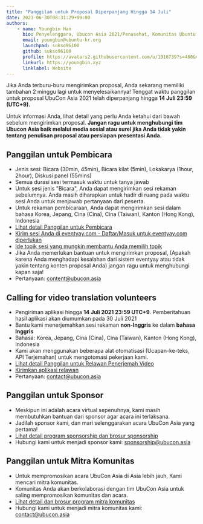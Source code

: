 ```yaml
---
title: "Panggilan untuk Proposal Diperpanjang Hingga 14 Juli"
date: 2021-06-30T08:31:29+09:00
authors:
    - name: Youngbin Han
      bio: Penyelenggara, Ubucon Asia 2021/Penasehat, Komunitas Ubuntu Korea 
      email: youngbin@ubuntu-kr.org
      launchpad: sukso96100
      github: sukso96100
      profile: https://avatars2.githubusercontent.com/u/1916739?s=460&v=4
      linkurl: https://youngbin.xyz
      linklabel: Website
---
```


Jika Anda terburu-buru mengirimkan proposal, Anda sekarang memiliki tambahan 2 minggu lagi untuk menyelesaikannya!
Tenggat waktu panggilan untuk proposal UbuCon Asia 2021 telah diperpanjang hingga **14 Juli 23:59 (UTC+9).**

Untuk informasi Anda, lihat detail yang perlu Anda ketahui dari bawah sebelum mengirimkan proposal.
**Jangan ragu untuk menghubungi tim Ubucon Asia baik melalui media sosial atau surel jika Anda tidak yakin tentang penulisan proposal atau persiapan presentasi Anda.**

## Panggilan untuk Pembicara

- Jenis sesi: Bicara (30min, 45min), Bicara kilat (5min), Lokakarya (1hour, 2hour), Diskusi panel (55mins)
- Semua durasi sesi termasuk waktu untuk tanya jawab
- Untuk sesi jenis "Bicara", Anda dapat mengirimkan sesi rekaman sebelumnya. Anda masih diharapkan untuk hadir di ruang pada waktu sesi Anda untuk menjawab pertanyaan dari peserta.
- Untuk rekaman pembicaraan, Anda dapat mengirimkan sesi dalam bahasa Korea, Jepang, Cina (Cina), Cina (Taiwan), Kanton (Hong Kong), Indonesia
- [Lihat detail Panggilan untuk Pembicara](../2021-05-05-call-for-speakers)
- [Kirim sesi Anda di eventyay.com - Daftar/Masuk untuk eventyay.com diperlukan](/cfs)
- [Ide topik sesi yang mungkin membantu Anda memilih topik](https://wiki.ubuntu.com/UbuconAsia/2021/SessionIdeas)
- Jika Anda memerlukan bantuan untuk mengirimkan proposal, (Apakah karena Anda menghadapi kesalahan dari sistem eventyay atau tidak yakin tentang konten proposal Anda) jangan ragu untuk menghubungi kapan saja!
- Pertanyaan: content@ubucon.asia

## Calling for video translation volunteers

- Pengiriman aplikasi hingga **14 Juli 2021 23:59 UTC+9**. Pemberitahuan hasil aplikasi akan diumumkan pada 30 Juli 2021
- Bantu kami menerjemahkan sesi rekaman **non-Inggris** ke dalam **bahasa Inggris**
- Bahasa: Korea, Jepang, Cina (Cina), Cina (Taiwan), Kanton (Hong Kong), Indonesia
- Kami akan menggunakan beberapa alat otomatisasi (Ucapan-ke-teks, API Terjemahan) untuk mengotomasi pekerjaan kami.
- [Lihat detail Panggilan untuk Relawan Penerjemah Video](../2021-05-05-calling-for-translation-volunteers)
- [Kirimkan aplikasi relawan](https://forms.gle/3qJwwiKdKsUTKFLB8)
- Pertanyaan: contact@ubucon.asia

## Panggilan untuk Sponsor

- Meskipun ini adalah acara virtual sepenuhnya, kami masih membutuhkan bantuan dari sponsor agar acara ini terlaksana.
- Jadilah sponsor kami, dan mari selenggarakan acara UbuCon Asia yang pertama!
- [Lihat detail program sponsorship dan brosur sponsorship](../../sponsors/become-a-sponsor/)
- Hubungi kami untuk menjadi sponsor kami: sponsorship@ubucon.asia

## Panggilan untuk Mitra Komunitas

- Untuk mempromosikan acara UbuCon Asia di Asia lebih jauh, Kami mencari mitra komunitas.
- Komunitas Anda akan berkolaborasi dengan tim UbuCon Asia untuk saling mempromosikan komunitas dan acara.
- [Lihat detail dan brosur program mitra komunitas](../../sponsors/join-as-partner-community)
- Hubungi kami untuk menjadi mitra komunitas kami: contact@ubucon.asia